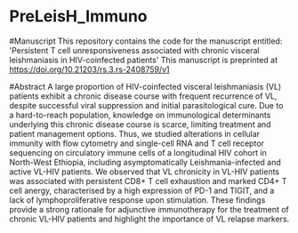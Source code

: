 # PreLeisH_Immuno

#Manuscript
This repository contains the code for the manuscript entitled: 'Persistent T cell unresponsiveness associated with chronic visceral leishmaniasis in HIV-coinfected patients'
This manuscript is preprinted at https://doi.org/10.21203/rs.3.rs-2408759/v1

#Abstract
A large proportion of HIV-coinfected visceral leishmaniasis (VL) patients exhibit a chronic disease course with frequent recurrence of VL, despite successful viral suppression and initial parasitological cure. Due to a hard-to-reach population, knowledge on immunological determinants underlying this chronic disease course is scarce, limiting treatment and patient management options. Thus, we studied alterations in cellular immunity with flow cytometry and single-cell RNA and T cell receptor sequencing on circulatory immune cells of a longitudinal HIV cohort in North-West Ethiopia, including  asymptomatically Leishmania-infected and active VL-HIV patients. We observed that VL chronicity in VL-HIV patients was associated with persistent CD8+ T cell exhaustion and marked CD4+ T cell anergy, characterised by a high expression of PD-1 and TIGIT, and a lack of lymphoproliferative response upon stimulation. These findings provide a strong rationale for adjunctive immunotherapy for the treatment of chronic VL-HIV patients and highlight the importance of VL relapse markers.
